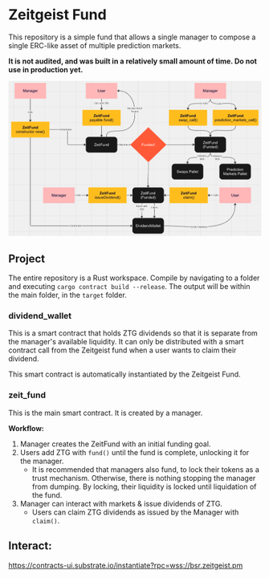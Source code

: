 # Zeitgeist Fund

This repository is a simple fund that allows a single manager to compose a single ERC-like asset of multiple prediction markets.  

**It is not audited, and was built in a relatively small amount of time. Do not use in production yet.**

![Smart contract diagram](./diagram.png)

## Project
The entire repository is a Rust workspace. Compile by navigating to a folder and executing `cargo contract build --release`. The output will be within the main folder, in the `target` folder.  

### dividend_wallet
This is a smart contract that holds ZTG dividends so that it is separate from the manager's available liquidity. It can only be distributed with a smart contract call from the Zeitgeist fund when a user wants to claim their dividend.  

This smart contract is automatically instantiated by the Zeitgeist Fund.  

### zeit_fund
This is the main smart contract. It is created by a manager.  

**Workflow:**
1. Manager creates the ZeitFund with an initial funding goal.
2. Users add ZTG with `fund()` until the fund is complete, unlocking it for the manager.
    - It is recommended that managers also fund, to lock their tokens as a trust mechanism. Otherwise, there is nothing stopping the manager from dumping. By locking, their liquidity is locked until liquidation of the fund.
3. Manager can interact with markets & issue dividends of ZTG.
    - Users can claim ZTG dividends as issued by the Manager with `claim()`.

## Interact:

https://contracts-ui.substrate.io/instantiate?rpc=wss://bsr.zeitgeist.pm